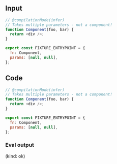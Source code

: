 
## Input

```javascript
// @compilationMode(infer)
// Takes multiple parameters - not a component!
function Component(foo, bar) {
  return <div />;
}

export const FIXTURE_ENTRYPOINT = {
  fn: Component,
  params: [null, null],
};

```

## Code

```javascript
// @compilationMode(infer)
// Takes multiple parameters - not a component!
function Component(foo, bar) {
  return <div />;
}

export const FIXTURE_ENTRYPOINT = {
  fn: Component,
  params: [null, null],
};

```
      
### Eval output
(kind: ok) <div></div>